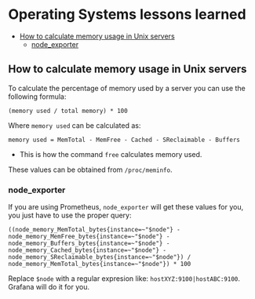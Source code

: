 # Operating Systems lessons learned

<!-- TOC -->

- [How to calculate memory usage in Unix servers](#how-to-calculate-memory-usage-in-unix-servers)
    - [node_exporter](#node_exporter)

<!-- /TOC -->

## How to calculate memory usage in Unix servers

To calculate the percentage of memory used by a server you can use the following formula:

```
(memory used / total memory) * 100
```

Where `memory used` can be calculated as:

```
memory used = MemTotal - MemFree - Cached - SReclaimable - Buffers
```

- This is how the command `free` calculates memory used.

These values can be obtained from `/proc/meminfo`.

### node_exporter

If you are using Prometheus, `node_exporter` will get these values for you, you just have to use
the proper query:

```
((node_memory_MemTotal_bytes{instance=~"$node"} - node_memory_MemFree_bytes{instance=~"$node"} - node_memory_Buffers_bytes{instance=~"$node"} - node_memory_Cached_bytes{instance=~"$node"} - node_memory_SReclaimable_bytes{instance=~"$node"}) / node_memory_MemTotal_bytes{instance=~"$node"}) * 100
```

Replace `$node` with a regular expresion like: `hostXYZ:9100|hostABC:9100`. Grafana will do it for you.
